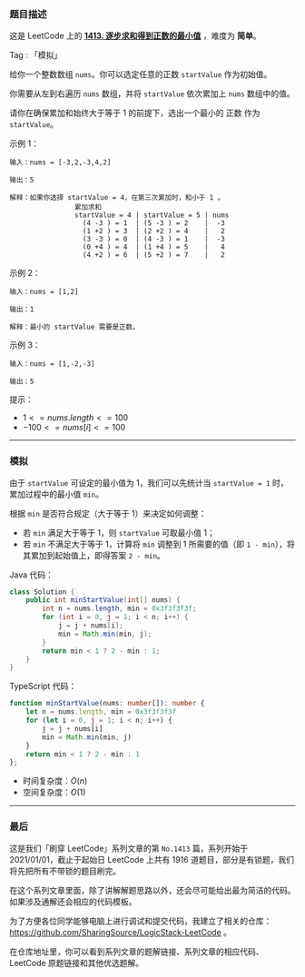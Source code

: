 ### 题目描述

这是 LeetCode 上的 **[1413. 逐步求和得到正数的最小值](https://leetcode.cn/problems/minimum-value-to-get-positive-step-by-step-sum/solution/by-ac_oier-qo4e/)** ，难度为 **简单**。

Tag : 「模拟」



给你一个整数数组 `nums`。你可以选定任意的正数 `startValue` 作为初始值。

你需要从左到右遍历 `nums` 数组，并将 `startValue` 依次累加上 `nums` 数组中的值。

请你在确保累加和始终大于等于 $1$ 的前提下，选出一个最小的 正数 作为 `startValue`。

示例 1：
```
输入：nums = [-3,2,-3,4,2]

输出：5

解释：如果你选择 startValue = 4，在第三次累加时，和小于 1 。
                累加求和
                startValue = 4 | startValue = 5 | nums
                  (4 -3 ) = 1  | (5 -3 ) = 2    |  -3
                  (1 +2 ) = 3  | (2 +2 ) = 4    |   2
                  (3 -3 ) = 0  | (4 -3 ) = 1    |  -3
                  (0 +4 ) = 4  | (1 +4 ) = 5    |   4
                  (4 +2 ) = 6  | (5 +2 ) = 7    |   2
```
示例 2：
```
输入：nums = [1,2]

输出：1

解释：最小的 startValue 需要是正数。
```
示例 3：
```
输入：nums = [1,-2,-3]

输出：5
```

提示：
* $1 <= nums.length <= 100$
* $-100 <= nums[i] <= 100$

---

### 模拟

由于 `startValue` 可设定的最小值为 $1$，我们可以先统计当 `startValue = 1` 时，累加过程中的最小值 `min`。

根据 `min` 是否符合规定（大于等于 $1$）来决定如何调整：

* 若 `min` 满足大于等于 $1$，则 `startValue` 可取最小值 $1$；
* 若 `min` 不满足大于等于 $1$，计算将 `min` 调整到 $1$ 所需要的值（即 `1 - min`），将其累加到起始值上，即得答案 `2 - min`。

Java 代码：
```java
class Solution {
    public int minStartValue(int[] nums) {
        int n = nums.length, min = 0x3f3f3f3f;
        for (int i = 0, j = 1; i < n; i++) {
            j = j + nums[i];
            min = Math.min(min, j);
        }
        return min < 1 ? 2 - min : 1;
    }
}
```
TypeScript 代码：
```TypeScript
function minStartValue(nums: number[]): number {
    let n = nums.length, min = 0x3f3f3f3f
    for (let i = 0, j = 1; i < n; i++) {
        j = j + nums[i]
        min = Math.min(min, j)
    }
    return min < 1 ? 2 - min : 1
};
```
* 时间复杂度：$O(n)$
* 空间复杂度：$O(1)$

---

### 最后

这是我们「刷穿 LeetCode」系列文章的第 `No.1413` 篇，系列开始于 2021/01/01，截止于起始日 LeetCode 上共有 1916 道题目，部分是有锁题，我们将先把所有不带锁的题目刷完。

在这个系列文章里面，除了讲解解题思路以外，还会尽可能给出最为简洁的代码。如果涉及通解还会相应的代码模板。

为了方便各位同学能够电脑上进行调试和提交代码，我建立了相关的仓库：https://github.com/SharingSource/LogicStack-LeetCode 。

在仓库地址里，你可以看到系列文章的题解链接、系列文章的相应代码、LeetCode 原题链接和其他优选题解。

